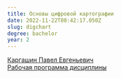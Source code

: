 ```yaml
---
title: Основы цифровой картографии
date: 2022-11-22T08:42:17.050Z
slug: digchart
degree: bachelor
year: 2
---
```


[Каргашин Павел Евгеньевич](/people/kargashin) \
[Рабочая программа дисциплины](https://disk.yandex.ru/i/uqebnybXj4O2RQ)
